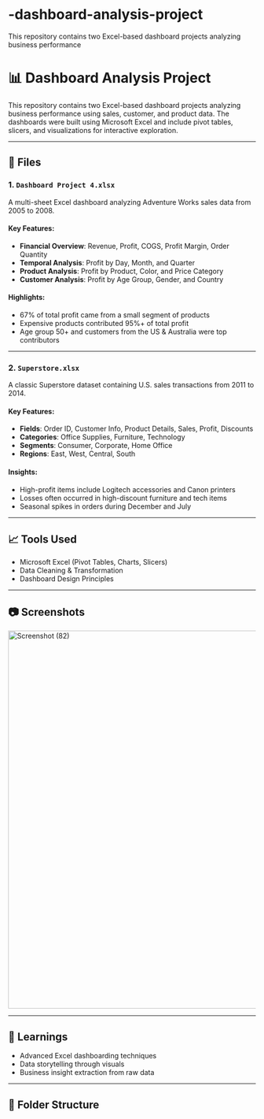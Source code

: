 # -dashboard-analysis-project
This repository contains two Excel-based dashboard projects analyzing business performance

# 📊 Dashboard Analysis Project

This repository contains two Excel-based dashboard projects analyzing business performance using sales, customer, and product data. The dashboards were built using Microsoft Excel and include pivot tables, slicers, and visualizations for interactive exploration.

---

## 📁 Files

### 1. `Dashboard Project 4.xlsx`
A multi-sheet Excel dashboard analyzing Adventure Works sales data from 2005 to 2008.

#### Key Features:
- **Financial Overview**: Revenue, Profit, COGS, Profit Margin, Order Quantity
- **Temporal Analysis**: Profit by Day, Month, and Quarter
- **Product Analysis**: Profit by Product, Color, and Price Category
- **Customer Analysis**: Profit by Age Group, Gender, and Country

#### Highlights:
- 67% of total profit came from a small segment of products
- Expensive products contributed 95%+ of total profit
- Age group 50+ and customers from the US & Australia were top contributors

---

### 2. `Superstore.xlsx`
A classic Superstore dataset containing U.S. sales transactions from 2011 to 2014.

#### Key Features:
- **Fields**: Order ID, Customer Info, Product Details, Sales, Profit, Discounts
- **Categories**: Office Supplies, Furniture, Technology
- **Segments**: Consumer, Corporate, Home Office
- **Regions**: East, West, Central, South

#### Insights:
- High-profit items include Logitech accessories and Canon printers
- Losses often occurred in high-discount furniture and tech items
- Seasonal spikes in orders during December and July

---

## 📈 Tools Used
- Microsoft Excel (Pivot Tables, Charts, Slicers)
- Data Cleaning & Transformation
- Dashboard Design Principles

---

## 📷 Screenshots

<img width="1575" height="768" alt="Screenshot (82)" src="https://github.com/user-attachments/assets/6ca40452-17c6-4928-bef0-6bc680c32835" />

---

## 🧠 Learnings
- Advanced Excel dashboarding techniques
- Data storytelling through visuals
- Business insight extraction from raw data

---

## 📂 Folder Structure

